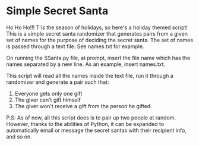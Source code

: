 # Simple Secret Santa

Ho Ho Ho!!! T'is the season of holidays, so here's a holiday themed script! 
This is a simple secret santa randomizer that generates pairs from a given set of names for the purpose of deciding the secret santa.
The set of names is passed through a text file. See names.txt for example.

On running the SSanta.py file, at prompt, insert the file name which has the names separated by a new line.
As an example, insert names.txt.

This script will read all the names inside the text file, run it through a randomizer and generate a pair such that:
  1. Everyone gets only one gift
  2. The giver can't gift himself
  3. The giver won't receive a gift from the person he gifted.

P.S: As of now, all this script does is to pair up two people at random. However, thanks to the abilities of Python, it can be expanded to automatically email or message the secret santas with their recipient info, and so on.
